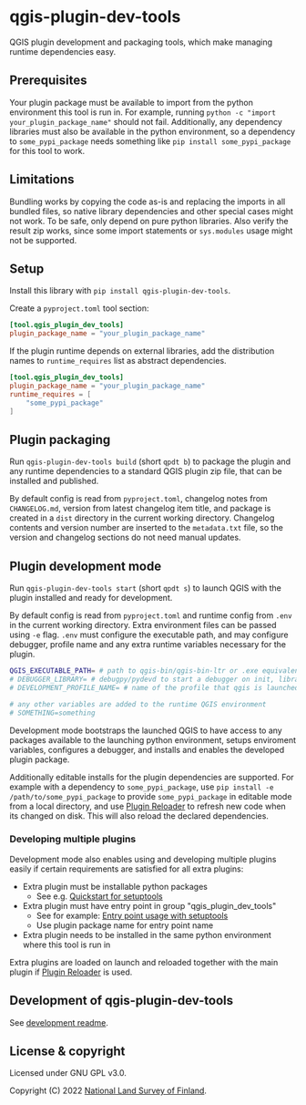 # qgis-plugin-dev-tools

QGIS plugin development and packaging tools, which make managing runtime dependencies easy.

## Prerequisites

Your plugin package must be available to import from the python environment this tool is run in. For example, running `python -c "import your_plugin_package_name"` should not fail. Additionally, any dependency libraries must also be available in the python environment, so a dependency to `some_pypi_package` needs something like `pip install some_pypi_package` for this tool to work.

## Limitations

Bundling works by copying the code as-is and replacing the imports in all bundled files, so native library dependencies and other special cases might not work. To be safe, only depend on pure python libraries. Also verify the result zip works, since some import statements or `sys.modules` usage might not be supported.

## Setup

Install this library with `pip install qgis-plugin-dev-tools`.

Create a `pyproject.toml` tool section:

```toml
[tool.qgis_plugin_dev_tools]
plugin_package_name = "your_plugin_package_name"
```

If the plugin runtime depends on external libraries, add the distribution names to `runtime_requires` list as abstract dependencies.

```toml
[tool.qgis_plugin_dev_tools]
plugin_package_name = "your_plugin_package_name"
runtime_requires = [
    "some_pypi_package"
]
```

## Plugin packaging

Run `qgis-plugin-dev-tools build` (short `qpdt b`) to package the plugin and any runtime dependencies to a standard QGIS plugin zip file, that can be installed and published.

By default config is read from `pyproject.toml`, changelog notes from `CHANGELOG.md`, version from latest changelog item title, and package is created in a `dist` directory in the current working directory. Changelog contents and version number are inserted to the `metadata.txt` file, so the version and changelog sections do not need manual updates.

## Plugin development mode

Run `qgis-plugin-dev-tools start` (short `qpdt s`) to launch QGIS with the plugin installed and ready for development.

By default config is read from `pyproject.toml` and runtime config from `.env` in the current working directory. Extra environment files can be passed using `-e` flag. `.env` must configure the executable path, and may configure debugger, profile name and any extra runtime variables necessary for the plugin.

```sh
QGIS_EXECUTABLE_PATH= # path to qgis-bin/qgis-bin-ltr or .exe equivalents, necessary
# DEBUGGER_LIBRARY= # debugpy/pydevd to start a debugger on init, library must be installed to the environment
# DEVELOPMENT_PROFILE_NAME= # name of the profile that qgis is launched with, otherwise uses default

# any other variables are added to the runtime QGIS environment
# SOMETHING=something
```

Development mode bootstraps the launched QGIS to have access to any packages available to the launching python environment, setups enviroment variables, configures a debugger, and installs and enables the developed plugin package.

Additionally editable installs for the plugin dependencies are supported. For example with a dependency to `some_pypi_package`, use `pip install -e /path/to/some_pypi_package` to provide `some_pypi_package` in editable mode from a local directory, and use [Plugin Reloader] to refresh new code when its changed on disk. This will also reload the declared dependencies.

### Developing multiple plugins

Development mode also enables using and developing multiple plugins easily if certain requirements are satisfied for all extra plugins:

* Extra plugin must be installable python packages
  * See e.g. [Quickstart for setuptools]
* Extra plugin must have entry point in group "qgis_plugin_dev_tools"
  * See for example: [Entry point usage with setuptools]
  * Use plugin package name for entry point name
* Extra plugin needs to be installed in the same python environment where this tool is run in

Extra plugins are loaded on launch and reloaded together with the main plugin if [Plugin Reloader] is used.

## Development of qgis-plugin-dev-tools

See [development readme](./DEVELOPMENT.md).

## License & copyright

Licensed under GNU GPL v3.0.

Copyright (C) 2022 [National Land Survey of Finland].

[Plugin Reloader]: https://plugins.qgis.org/plugins/plugin_reloader
[National Land Survey of Finland]: https://www.maanmittauslaitos.fi/en
[Quickstart for setuptools]: https://setuptools.pypa.io/en/latest/userguide/quickstart.html
[Entry point usage with setuptools]: https://setuptools.pypa.io/en/latest/userguide/entry_point.html#advertising-behavior
